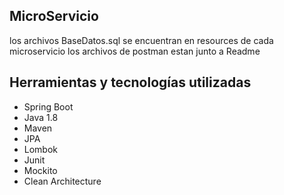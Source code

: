 <h2>MicroServicio</h2>

los archivos BaseDatos.sql se encuentran en resources de cada microservicio
los archivos de postman estan junto a Readme


<h2>Herramientas y tecnologías utilizadas</h2>

* Spring Boot
* Java 1.8
* Maven
* JPA
* Lombok
* Junit
* Mockito
* Clean Architecture
